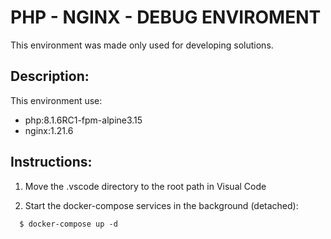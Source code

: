 # PHP - NGINX - DEBUG ENVIROMENT

This environment was made only used for developing solutions.
## Description: 
This environment use:
- php:8.1.6RC1-fpm-alpine3.15
- nginx:1.21.6

## Instructions: 
1. Move the .vscode directory to the root path in Visual Code

1. Start the docker-compose services in the background (detached):
  ```
    $ docker-compose up -d
  ```